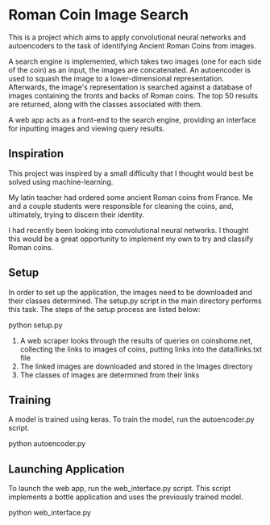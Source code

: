 # Roman Coin Image Search

This is a project which aims to apply convolutional neural networks and autoencoders to the task of identifying Ancient Roman Coins from images.

A search engine is implemented, which takes two images (one for each side of the coin) as an input, the images are concatenated. An autoencoder is used to squash the image to a lower-dimensional representation. Afterwards, the image's representation is searched against a database of images containing the fronts and backs of Roman coins. The top 50 results are returned, along with the classes associated with them.

A web app acts as a front-end to the search engine, providing an interface for inputting images and viewing query results.

## Inspiration

This project was inspired by a small difficulty that I thought would best be solved using machine-learning.

My latin teacher had ordered some ancient Roman coins from France. Me and a couple students were responsible for cleaning the coins, and, ultimately, trying to discern their identity.

I had recently been looking into convolutional neural networks. I thought this would be a great opportunity to implement my own to try and classify Roman coins.

## Setup

In order to set up the application, the images need to be downloaded and their classes determined. The setup.py script in the main directory performs this task. The steps of the setup process are listed below:

python setup.py

1. A web scraper looks through the results of queries on coinshome.net, collecting the links to images of coins, putting links into the data/links.txt file
2. The linked images are downloaded and stored in the Images directory
3. The classes of images are determined from their links

## Training

A model is trained using keras. To train the model, run the autoencoder.py script.

python autoencoder.py

## Launching Application

To launch the web app, run the web_interface.py script. This script implements a bottle application and uses the previously trained model.

python web_interface.py